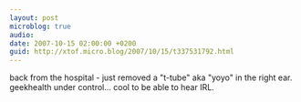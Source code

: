 ```yaml
---
layout: post
microblog: true
audio: 
date: 2007-10-15 02:00:00 +0200
guid: http://xtof.micro.blog/2007/10/15/t337531792.html
---
```

back from the hospital - just removed a "t-tube" aka "yoyo" in the right ear. geekhealth under control... cool to be able to hear IRL.
